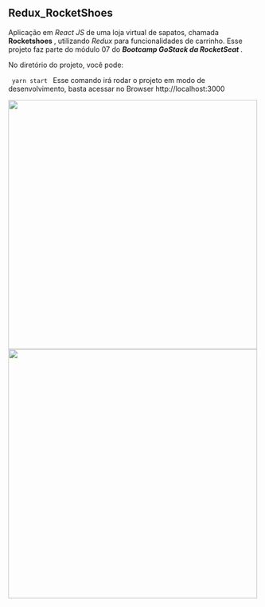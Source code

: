 ## Redux_RocketShoes

Aplicação em <i> React JS </i> de uma loja virtual de sapatos, chamada <strong> Rocketshoes </strong>, utilizando <i> Redux </i> para funcionalidades de carrinho.
Esse projeto faz parte do módulo 07 do <b><em>Bootcamp GoStack da RocketSeat </b></em>.

No diretório do projeto, você pode:

<code> yarn start </code>
Esse comando irá rodar o projeto em modo de desenvolvimento, basta acessar no Browser http://localhost:3000

<img width="500" src="https://user-images.githubusercontent.com/35263018/74761658-6859e200-524a-11ea-92e6-1cff5af30b2c.png" />
<img width="500" src="https://user-images.githubusercontent.com/35263018/74761784-a6570600-524a-11ea-96a3-5810f213573e.png" />
